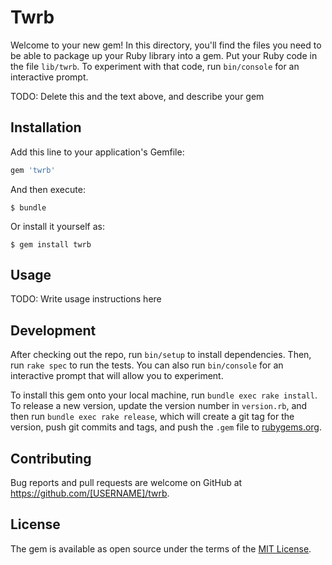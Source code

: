 # Twrb

Welcome to your new gem! In this directory, you'll find the files you need to be able to package up your Ruby library into a gem. Put your Ruby code in the file `lib/twrb`. To experiment with that code, run `bin/console` for an interactive prompt.

TODO: Delete this and the text above, and describe your gem

## Installation

Add this line to your application's Gemfile:

```ruby
gem 'twrb'
```

And then execute:

    $ bundle

Or install it yourself as:

    $ gem install twrb

## Usage

TODO: Write usage instructions here

## Development

After checking out the repo, run `bin/setup` to install dependencies. Then, run `rake spec` to run the tests. You can also run `bin/console` for an interactive prompt that will allow you to experiment.

To install this gem onto your local machine, run `bundle exec rake install`. To release a new version, update the version number in `version.rb`, and then run `bundle exec rake release`, which will create a git tag for the version, push git commits and tags, and push the `.gem` file to [rubygems.org](https://rubygems.org).

## Contributing

Bug reports and pull requests are welcome on GitHub at https://github.com/[USERNAME]/twrb.

## License

The gem is available as open source under the terms of the [MIT License](http://opensource.org/licenses/MIT).
